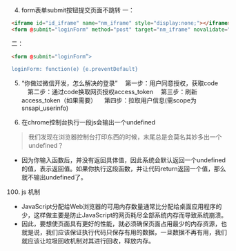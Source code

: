 


4. form表单submit按钮提交页面不跳转
一：
```html
<iframe id="id_iframe" name="nm_iframe" style="display:none;"></iframe>
<form @submit="loginForm" method="post" target="nm_iframe" novalidate="true"></form>
```
二： 
```html
<form @submit="loginForm”>

loginForm: function(e) {e.preventDefault}

```



5. “你做过微信开发，怎么解决的登录”
　第一步：用户同意授权，获取code
　第二步：通过code换取网页授权access_token
　第三步：刷新access_token（如果需要）
　第四步：拉取用户信息(需scope为 snsapi_userinfo)



7. 在chrome控制台执行一段js会输出一个undefined
> 我们发现在浏览器控制台打印东西的时候，末尾总是会莫名其妙多出一个undefined？
- 因为你输入函数后，并没有返回具体值，因此系统会默认返回一个undefined的值，表示返回值。如果你执行这段函数，并让代码return返回一个值，那么就不输出undefined了。

100. js 机制
+ JavaScript分配给Web浏览器的可用内存数量通常比分配给桌面应用程序的少，这样做主要是防止JavaScript的网页耗尽全部系统内存而导致系统崩溃。
+ 因此，要想使页面具有更好的性能，就必须确保页面占用最少的内存资源，也就是说，我们应该保证执行代码只保存有用的数据，一旦数据不再有用，我们就应该让垃圾回收机制对其进行回收，释放内存。
